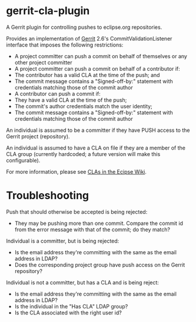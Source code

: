 gerrit-cla-plugin
=================

A Gerrit plugin for controlling pushes to eclipse.org repositories.

Provides an implementation of [Gerrit](https://code.google.com/p/gerrit/) 2.6's CommitValidationListener interface that imposes the following restrictions:

* A project committer can push a commit on behalf of themselves or any other project committer
* A project committer can push a commit on behalf of a contributor if:
 * The contributor has a valid CLA at the time of the push; and
 * The commit message contains a "Signed-off-by:" statement with credentials matching those of the commit author
* A contributor can push a commit if:
 * They have a valid CLA at the time of the push;
 * The commit's author credentials match the user identity;
 * The commit message contains a "Signed-off-by:" statement with credentials matching those of the commit author

An individual is assumed to be a committer if they have PUSH access to the Gerrit project (repository).

An individual is assumed to have a CLA on file if they are a member of the CLA group (currently hardcoded; a future version will make this configurable).

For more information, please see [CLAs in the Ecipse Wiki](http://wiki.eclipse.org/CLA).

Troubleshooting
===============

Push that should otherwise be accepted is being rejected:
* They may be pushing more than one commit. Compare the commit id from the error message with that of the commit; do they match?  

Individual is a committer, but is being rejected:
* Is the email address they're committing with the same as the email address in LDAP?
* Does the corresponding project group have push access on the Gerrit repository?

Individual is not a committer, but has a CLA and is being reject:
* Is the email address they're committing with the same as the email address in LDAP?
* Is the individual in the "Has CLA" LDAP group?
* Is the CLA associated with the right user id?
